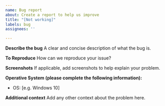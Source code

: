 ```yaml
---
name: Bug report
about: Create a report to help us improve
title: "[Not working]"
labels: bug
assignees: ''

---
```


**Describe the bug**
A clear and concise description of what the bug is.

**To Reproduce**
How can we reproduce your issue?

**Screenshots**
If applicable, add screenshots to help explain your problem.

**Operative System (please complete the following information):**
 - OS: [e.g. Windows 10]

**Additional context**
Add any other context about the problem here.
